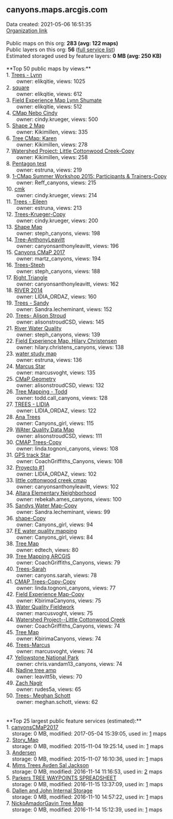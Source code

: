 <h2>canyons.maps.arcgis.com</h2> Data created: 2021-05-06 16:51:35 <br /><a target='new' href='https://canyons.maps.arcgis.com'>Organization link</a><br /><br />Public maps on this org: <b>283 (avg: 122 maps)</b><br />Public layers on this org: <b>56 </b>(<a target='new' href='https://services.arcgis.com/InSyqL8mt50YKTfo/ArcGIS/rest/services'>full service list</a>)<br />Estimated storaged used by feature layers: <b>0 MB (avg: 250 KB)</b><br /><br />**Top 50 public maps by views:**<br />  1. <a target='new' href='https://www.arcgis.com/home/item.html?id=dff3d24fcc574109a9a688592b01bd1f'>Trees - Lynn</a> <br />  &nbsp;&nbsp;&nbsp;&nbsp; &nbsp;&nbsp;owner: elikqitie, views: 1025<br />  2. <a target='new' href='https://www.arcgis.com/home/item.html?id=8dc93ba3c7a54951b78cc3a8f8d76c0a'>square</a> <br />  &nbsp;&nbsp;&nbsp;&nbsp; &nbsp;&nbsp;owner: elikqitie, views: 612<br />  3. <a target='new' href='https://www.arcgis.com/home/item.html?id=0388179e941f4e969fc2c924ff01a904'>Field Experience Map Lynn Shumate</a> <br />  &nbsp;&nbsp;&nbsp;&nbsp; &nbsp;&nbsp;owner: elikqitie, views: 512<br />  4. <a target='new' href='https://www.arcgis.com/home/item.html?id=df86d8c8cb2c4900bbdda1e8765977b6'>CMap Nebo Cindy</a> <br />  &nbsp;&nbsp;&nbsp;&nbsp; &nbsp;&nbsp;owner: cindy.krueger, views: 500<br />  5. <a target='new' href='https://www.arcgis.com/home/item.html?id=43d7fffd84b74df9abeec923410af6f1'>Shape 2 Map</a> <br />  &nbsp;&nbsp;&nbsp;&nbsp; &nbsp;&nbsp;owner: Kikimillen, views: 335<br />  6. <a target='new' href='https://www.arcgis.com/home/item.html?id=a7713f8db02f4398bb3a6be2c3d58313'>Tree CMap: Karen</a> <br />  &nbsp;&nbsp;&nbsp;&nbsp; &nbsp;&nbsp;owner: Kikimillen, views: 278<br />  7. <a target='new' href='https://www.arcgis.com/home/item.html?id=04748049bd1e4d47ba08744b6c8aebce'>Watershed Project: Little Cottonwood Creek-Copy</a> <br />  &nbsp;&nbsp;&nbsp;&nbsp; &nbsp;&nbsp;owner: Kikimillen, views: 258<br />  8. <a target='new' href='https://www.arcgis.com/home/item.html?id=449e2847848e4db3867c093af649c7cb'>Pentagon test</a> <br />  &nbsp;&nbsp;&nbsp;&nbsp; &nbsp;&nbsp;owner: estruna, views: 219<br />  9. <a target='new' href='https://www.arcgis.com/home/item.html?id=395dcd1665ed4bc78aa10338c8b90069'>1-CMap Summer Workshop 2015: Participants & Trainers-Copy</a> <br />  &nbsp;&nbsp;&nbsp;&nbsp; &nbsp;&nbsp;owner: Reff_canyons, views: 215<br />  10. <a target='new' href='https://www.arcgis.com/home/item.html?id=221a5bba495c4424a666987b3d1f25fc'>cmk</a> <br />  &nbsp;&nbsp;&nbsp;&nbsp; &nbsp;&nbsp;owner: cindy.krueger, views: 214<br />  11. <a target='new' href='https://www.arcgis.com/home/item.html?id=59d74d2586cd44039c7ec3337c34d7c1'>Trees - Eileen</a> <br />  &nbsp;&nbsp;&nbsp;&nbsp; &nbsp;&nbsp;owner: estruna, views: 213<br />  12. <a target='new' href='https://www.arcgis.com/home/item.html?id=60844e30dc474faebbdff970fd55be7b'>Trees-Krueger-Copy</a> <br />  &nbsp;&nbsp;&nbsp;&nbsp; &nbsp;&nbsp;owner: cindy.krueger, views: 200<br />  13. <a target='new' href='https://www.arcgis.com/home/item.html?id=9e0b9abd73be4e2fadfe07d9f1080241'>Shape Map</a> <br />  &nbsp;&nbsp;&nbsp;&nbsp; &nbsp;&nbsp;owner: steph_canyons, views: 198<br />  14. <a target='new' href='https://www.arcgis.com/home/item.html?id=cb34d57b3ebf49c48c9a300a8bc3d52c'>Tree-AnthonyLeavitt</a> <br />  &nbsp;&nbsp;&nbsp;&nbsp; &nbsp;&nbsp;owner: canyonsanthonyleavitt, views: 196<br />  15. <a target='new' href='https://www.arcgis.com/home/item.html?id=5378b95e5a844ea3959e8edab61d331e'>Canyons CMaP 2017</a> <br />  &nbsp;&nbsp;&nbsp;&nbsp; &nbsp;&nbsp;owner: martz_canyons, views: 194<br />  16. <a target='new' href='https://www.arcgis.com/home/item.html?id=635a4cb7947448a88bfe9c8a0ed9fa85'>Trees-Steph</a> <br />  &nbsp;&nbsp;&nbsp;&nbsp; &nbsp;&nbsp;owner: steph_canyons, views: 188<br />  17. <a target='new' href='https://www.arcgis.com/home/item.html?id=de68aaa67deb439ba09d7c9b6d852219'>Right Triangle</a> <br />  &nbsp;&nbsp;&nbsp;&nbsp; &nbsp;&nbsp;owner: canyonsanthonyleavitt, views: 162<br />  18. <a target='new' href='https://www.arcgis.com/home/item.html?id=699c5ff4f00f482fb7fd474ad61682a7'>RIVER 2014</a> <br />  &nbsp;&nbsp;&nbsp;&nbsp; &nbsp;&nbsp;owner: LIDIA_ORDAZ, views: 160<br />  19. <a target='new' href='https://www.arcgis.com/home/item.html?id=1314174b97ba468595cff7a3f54b8f9b'>Trees - Sandy</a> <br />  &nbsp;&nbsp;&nbsp;&nbsp; &nbsp;&nbsp;owner: Sandra.lecheminant, views: 152<br />  20. <a target='new' href='https://www.arcgis.com/home/item.html?id=33af2762edd94be0890be79182e9608d'>Trees- Alison Stroud</a> <br />  &nbsp;&nbsp;&nbsp;&nbsp; &nbsp;&nbsp;owner: alisonstroudCSD, views: 145<br />  21. <a target='new' href='https://www.arcgis.com/home/item.html?id=65c85539c2a34745a51ab52e072a7128'>River Water Quality</a> <br />  &nbsp;&nbsp;&nbsp;&nbsp; &nbsp;&nbsp;owner: steph_canyons, views: 139<br />  22. <a target='new' href='https://www.arcgis.com/home/item.html?id=af28c5f26df247e5ae3a4658055652bd'>Field Experience Map, Hilary Christensen</a> <br />  &nbsp;&nbsp;&nbsp;&nbsp; &nbsp;&nbsp;owner: hilary.christens_canyons, views: 138<br />  23. <a target='new' href='https://www.arcgis.com/home/item.html?id=012fd40caf524570be2c15ea11f1f394'>water study map</a> <br />  &nbsp;&nbsp;&nbsp;&nbsp; &nbsp;&nbsp;owner: estruna, views: 136<br />  24. <a target='new' href='https://www.arcgis.com/home/item.html?id=6b56bfcfb95640888a97bc3760b96144'>Marcus Star</a> <br />  &nbsp;&nbsp;&nbsp;&nbsp; &nbsp;&nbsp;owner: marcusvoght, views: 135<br />  25. <a target='new' href='https://www.arcgis.com/home/item.html?id=c8cfc37c13004d38921ee2a9c8f69c13'>CMaP Geometry</a> <br />  &nbsp;&nbsp;&nbsp;&nbsp; &nbsp;&nbsp;owner: alisonstroudCSD, views: 132<br />  26. <a target='new' href='https://www.arcgis.com/home/item.html?id=45fb9117ad414ce59e076381e2b5cb79'>Tree Mapping - Todd</a> <br />  &nbsp;&nbsp;&nbsp;&nbsp; &nbsp;&nbsp;owner: todd.call_canyons, views: 128<br />  27. <a target='new' href='https://www.arcgis.com/home/item.html?id=58822fe9862640da9646651505cac39f'>TREES - LIDIA</a> <br />  &nbsp;&nbsp;&nbsp;&nbsp; &nbsp;&nbsp;owner: LIDIA_ORDAZ, views: 122<br />  28. <a target='new' href='https://www.arcgis.com/home/item.html?id=82204eec6c474cd1afe6b9ea2c7c7e6a'>Ana Trees</a> <br />  &nbsp;&nbsp;&nbsp;&nbsp; &nbsp;&nbsp;owner: Canyons_girl, views: 115<br />  29. <a target='new' href='https://www.arcgis.com/home/item.html?id=fc499f8941f448889a49eb515ef71dda'>WAter Quality Data Map</a> <br />  &nbsp;&nbsp;&nbsp;&nbsp; &nbsp;&nbsp;owner: alisonstroudCSD, views: 111<br />  30. <a target='new' href='https://www.arcgis.com/home/item.html?id=41bea2a26bfe4f9d8130a060d359c14e'>CMAP Trees-Copy</a> <br />  &nbsp;&nbsp;&nbsp;&nbsp; &nbsp;&nbsp;owner: linda.tognoni_canyons, views: 108<br />  31. <a target='new' href='https://www.arcgis.com/home/item.html?id=fbd6db4ed6d14d6da67d31f4d722220b'>GPS track Star</a> <br />  &nbsp;&nbsp;&nbsp;&nbsp; &nbsp;&nbsp;owner: CoachGriffiths_Canyons, views: 108<br />  32. <a target='new' href='https://www.arcgis.com/home/item.html?id=bb978fb4517c4b2794ecfeccad799938'>Proyecto #1</a> <br />  &nbsp;&nbsp;&nbsp;&nbsp; &nbsp;&nbsp;owner: LIDIA_ORDAZ, views: 102<br />  33. <a target='new' href='https://www.arcgis.com/home/item.html?id=e92cab56ba934e118f8f4293748ba5d1'>little cottonwood creek cmap</a> <br />  &nbsp;&nbsp;&nbsp;&nbsp; &nbsp;&nbsp;owner: canyonsanthonyleavitt, views: 102<br />  34. <a target='new' href='https://www.arcgis.com/home/item.html?id=790f7de3996148d29b71f1063bff69cb'>Altara Elementary Neighborhood</a> <br />  &nbsp;&nbsp;&nbsp;&nbsp; &nbsp;&nbsp;owner: rebekah.ames_canyons, views: 100<br />  35. <a target='new' href='https://www.arcgis.com/home/item.html?id=7b428035d6534cc08602447eebaf46b6'>Sandys Water Map-Copy</a> <br />  &nbsp;&nbsp;&nbsp;&nbsp; &nbsp;&nbsp;owner: Sandra.lecheminant, views: 99<br />  36. <a target='new' href='https://www.arcgis.com/home/item.html?id=ade0cd228ad640fd9a375cc6913dd8ad'>shape-Copy</a> <br />  &nbsp;&nbsp;&nbsp;&nbsp; &nbsp;&nbsp;owner: Canyons_girl, views: 94<br />  37. <a target='new' href='https://www.arcgis.com/home/item.html?id=18cc37cc5d0b4749939ce8f585aff125'>FE water quality mapping</a> <br />  &nbsp;&nbsp;&nbsp;&nbsp; &nbsp;&nbsp;owner: Canyons_girl, views: 84<br />  38. <a target='new' href='https://www.arcgis.com/home/item.html?id=1c7f691113dc43aba3a5002accaa983c'>Tree Map</a> <br />  &nbsp;&nbsp;&nbsp;&nbsp; &nbsp;&nbsp;owner: edtech, views: 80<br />  39. <a target='new' href='https://www.arcgis.com/home/item.html?id=99975dd4ce4c4a14801261c710f8f94f'>Tree Mapping ARCGIS</a> <br />  &nbsp;&nbsp;&nbsp;&nbsp; &nbsp;&nbsp;owner: CoachGriffiths_Canyons, views: 79<br />  40. <a target='new' href='https://www.arcgis.com/home/item.html?id=0f5d083a85884214bc54bdf4bbab8d00'>Trees-Sarah</a> <br />  &nbsp;&nbsp;&nbsp;&nbsp; &nbsp;&nbsp;owner: canyons.sarah, views: 78<br />  41. <a target='new' href='https://www.arcgis.com/home/item.html?id=0ab076a5251b4234ab982f37ad7d2340'>CMAP Trees-Copy-Copy</a> <br />  &nbsp;&nbsp;&nbsp;&nbsp; &nbsp;&nbsp;owner: linda.tognoni_canyons, views: 77<br />  42. <a target='new' href='https://www.arcgis.com/home/item.html?id=b8c96f6e41194c16b93d162dfbbf3ff5'>Field Experience Map-Copy</a> <br />  &nbsp;&nbsp;&nbsp;&nbsp; &nbsp;&nbsp;owner: KbirimaCanyons, views: 75<br />  43. <a target='new' href='https://www.arcgis.com/home/item.html?id=facc6af5826f4cbbbb4797698d5cceeb'>Water Quality Fieldwork</a> <br />  &nbsp;&nbsp;&nbsp;&nbsp; &nbsp;&nbsp;owner: marcusvoght, views: 75<br />  44. <a target='new' href='https://www.arcgis.com/home/item.html?id=0579511f43c142ee8451ed9c915d4bdd'>Watershed Project--Little Cottonwood Creek</a> <br />  &nbsp;&nbsp;&nbsp;&nbsp; &nbsp;&nbsp;owner: CoachGriffiths_Canyons, views: 74<br />  45. <a target='new' href='https://www.arcgis.com/home/item.html?id=f4566b811bb34041be3a6ac25b63851d'>Tree Map</a> <br />  &nbsp;&nbsp;&nbsp;&nbsp; &nbsp;&nbsp;owner: KbirimaCanyons, views: 74<br />  46. <a target='new' href='https://www.arcgis.com/home/item.html?id=441a7e4773bb428c8d9fc0339d560751'>Trees-Marcus</a> <br />  &nbsp;&nbsp;&nbsp;&nbsp; &nbsp;&nbsp;owner: marcusvoght, views: 74<br />  47. <a target='new' href='https://www.arcgis.com/home/item.html?id=13bbf0f2d7a54e5ca3d69d9b18df5359'>Yellowstone National Park</a> <br />  &nbsp;&nbsp;&nbsp;&nbsp; &nbsp;&nbsp;owner: chris.vandam13_canyons, views: 74<br />  48. <a target='new' href='https://www.arcgis.com/home/item.html?id=fcb1b670f662413b974c4dca9ac2edc9'>Nadine tree amp</a> <br />  &nbsp;&nbsp;&nbsp;&nbsp; &nbsp;&nbsp;owner: leavitt5b, views: 70<br />  49. <a target='new' href='https://www.arcgis.com/home/item.html?id=b764bc6cb54b41c396390b9815321c75'>Zach Naglr</a> <br />  &nbsp;&nbsp;&nbsp;&nbsp; &nbsp;&nbsp;owner: rudes5a, views: 65<br />  50. <a target='new' href='https://www.arcgis.com/home/item.html?id=2b706690607a473aa6fc0d58f8a95d87'>Trees- Meghan Schott</a> <br />  &nbsp;&nbsp;&nbsp;&nbsp; &nbsp;&nbsp;owner: meghan.schott, views: 62<br /><br /><br />**Top 25 largest public feature services (estimated):**<br /> 1. <a target='new' href='https://www.arcgis.com/home/item.html?id=c522f344806a473aa593a90b49763dbf'>canyonsCMaP2017</a><br /> &nbsp;&nbsp;&nbsp;&nbsp;storage: 0 MB, modified: 2017-05-04 15:39:05,  used in: <a target='new' href='https://ed-ind-tb.s3-us-west-1.amazonaws.com/ADI/c522f344806a473aa593a90b49763dbf.html'> 1</a> maps<br /> 2. <a target='new' href='https://www.arcgis.com/home/item.html?id=036d9355b65e4653b89eda3ac7df0a15'>Story_Map</a><br /> &nbsp;&nbsp;&nbsp;&nbsp;storage: 0 MB, modified: 2015-11-04 19:25:14,  used in: <a target='new' href='https://ed-ind-tb.s3-us-west-1.amazonaws.com/ADI/036d9355b65e4653b89eda3ac7df0a15.html'> 1</a> maps<br /> 3. <a target='new' href='https://www.arcgis.com/home/item.html?id=32ca17732fdd4f009eff97be6af0af4c'>Andersen</a><br /> &nbsp;&nbsp;&nbsp;&nbsp;storage: 0 MB, modified: 2015-11-07 16:10:36,  used in: <a target='new' href='https://ed-ind-tb.s3-us-west-1.amazonaws.com/ADI/32ca17732fdd4f009eff97be6af0af4c.html'> 1</a> maps<br /> 4. <a target='new' href='https://www.arcgis.com/home/item.html?id=af6a6ddeecd14d20bf49761f1023397b'>Mjms Trees Ayden Sal Jackson</a><br /> &nbsp;&nbsp;&nbsp;&nbsp;storage: 0 MB, modified: 2016-11-14 11:16:53,  used in: <a target='new' href='https://ed-ind-tb.s3-us-west-1.amazonaws.com/ADI/af6a6ddeecd14d20bf49761f1023397b.html'> 2</a> maps<br /> 5. <a target='new' href='https://www.arcgis.com/home/item.html?id=04f91fb2ed9047ac9cebe0ba764c0898'>Parkers TREE WAYPOINTS SPREADSHEET</a><br /> &nbsp;&nbsp;&nbsp;&nbsp;storage: 0 MB, modified: 2016-11-15 13:37:09,  used in: <a target='new' href='https://ed-ind-tb.s3-us-west-1.amazonaws.com/ADI/04f91fb2ed9047ac9cebe0ba764c0898.html'> 1</a> maps<br /> 6. <a target='new' href='https://www.arcgis.com/home/item.html?id=620f73e267b04edf9fe64c322fc24c4d'>Dallen and John Internal Storage</a><br /> &nbsp;&nbsp;&nbsp;&nbsp;storage: 0 MB, modified: 2016-11-10 14:57:22,  used in: <a target='new' href='https://ed-ind-tb.s3-us-west-1.amazonaws.com/ADI/620f73e267b04edf9fe64c322fc24c4d.html'> 1</a> maps<br /> 7. <a target='new' href='https://www.arcgis.com/home/item.html?id=409d7437a47e41bdb56809828afb2563'>NickoAmadorGavin Tree Map</a><br /> &nbsp;&nbsp;&nbsp;&nbsp;storage: 0 MB, modified: 2016-11-14 15:12:39,  used in: <a target='new' href='https://ed-ind-tb.s3-us-west-1.amazonaws.com/ADI/409d7437a47e41bdb56809828afb2563.html'> 1</a> maps<br />